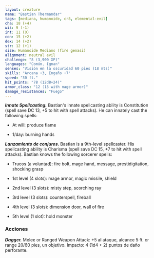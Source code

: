```yaml
---
layout: creature
name: "Bastian Thermandar"
tags: [mediana, humanoide, cr8, elemental-evil]
cha: 18 (+4)
wis: 9 (-1)
int: 11 (0)
con: 15 (+2)
dex: 14 (+2)
str: 12 (+1)
size: Humanoide Mediano (fire genasi)
alignment: neutral evil
challenge: "8 (3,900 XP)"
languages: "Común, Ignan"
senses: "Visión en la oscuridad 60 pies (18 mts)"
skills: "Arcana +3, Engaño +7"
speed: "30 ft."
hit_points: "78 (12d8+24)"
armor_class: "12 (15 with mage armor)"
damage_resistances: "Fuego"
---
```


***Innate Spellcasting.*** Bastian's innate spellcasting ability is Constitution (spell save DC 13, +5 to hit with spell attacks). He can innately cast the following spells:

* At will: produce flame

* 1/day: burning hands

***Lanzamiento de conjuros.*** Bastian is a 9th-level spellcaster. His spellcasting ability is Charisma (spell save DC 15, +7 to hit with spell attacks). Bastian knows the following sorcerer spells:

* Trucos (a voluntad): fire bolt, mage hand, message, prestidigitation, shocking grasp

* 1st level (4 slots): mage armor, magic missile, shield

* 2nd level (3 slots): misty step, scorching ray

* 3rd level (3 slots): counterspell, fireball

* 4th level (3 slots): dimension door, wall of fire

* 5th level (1 slot): hold monster

### Acciones

***Dagger.*** Melee or Ranged Weapon Attack: +5 al ataque, alcance 5 ft. or range 20/60 pies, un objetivo. Impacto: 4 (1d4 + 2) puntos de daño perforante.